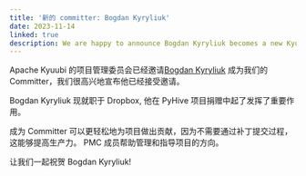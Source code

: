 ```yaml
---
title: '新的 committer: Bogdan Kyryliuk'
date: 2023-11-14
linked: true
description: We are happy to announce Bogdan Kyryliuk becomes a new Kyuubi committer.
---
```

<!---
  Licensed under the Apache License, Version 2.0 (the "License");
  you may not use this file except in compliance with the License.
  You may obtain a copy of the License at

   http://www.apache.org/licenses/LICENSE-2.0

  Unless required by applicable law or agreed to in writing, software
  distributed under the License is distributed on an "AS IS" BASIS,
  WITHOUT WARRANTIES OR CONDITIONS OF ANY KIND, either express or implied.
  See the License for the specific language governing permissions and
  limitations under the License. See accompanying LICENSE file.
-->

Apache Kyuubi 的项目管理委员会已经邀请[Bogdan Kyryliuk](https://github.com/bkyryliuk)
成为我们的 Committer，我们很高兴地宣布他已经接受邀请。

Bogdan Kyryliuk 现就职于 Dropbox, 他在 PyHive 项目捐赠中起了发挥了重要作用。

成为 Committer 可以更轻松地为项目做出贡献，因为不需要通过补丁提交过程，这能够提高生产力。
PMC 成员帮助管理和指导项目的方向。

让我们一起祝贺 Bogdan Kyryliuk!
